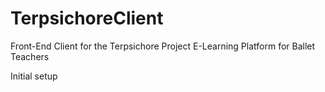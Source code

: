 # TerpsichoreClient
Front-End Client for the Terpsichore Project E-Learning Platform for Ballet Teachers

Initial setup
